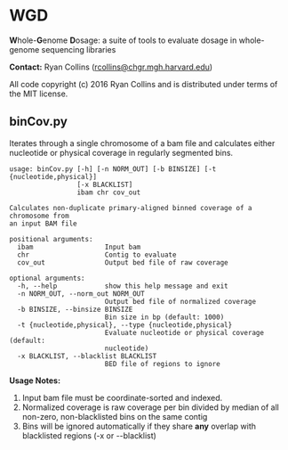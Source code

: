 # WGD
**W**hole-**G**enome **D**osage: a suite of tools to evaluate dosage in whole-genome sequencing libraries

**Contact:** Ryan Collins (rcollins@chgr.mgh.harvard.edu)

All code copyright (c) 2016 Ryan Collins and is distributed under terms of the MIT license.

## binCov.py
Iterates through a single chromosome of a bam file and calculates either nucleotide or physical coverage in regularly segmented bins.
```
usage: binCov.py [-h] [-n NORM_OUT] [-b BINSIZE] [-t {nucleotide,physical}]
                 [-x BLACKLIST]
                 ibam chr cov_out

Calculates non-duplicate primary-aligned binned coverage of a chromosome from
an input BAM file

positional arguments:
  ibam                  Input bam
  chr                   Contig to evaluate
  cov_out               Output bed file of raw coverage

optional arguments:
  -h, --help            show this help message and exit
  -n NORM_OUT, --norm_out NORM_OUT
                        Output bed file of normalized coverage
  -b BINSIZE, --binsize BINSIZE
                        Bin size in bp (default: 1000)
  -t {nucleotide,physical}, --type {nucleotide,physical}
                        Evaluate nucleotide or physical coverage (default:
                        nucleotide)
  -x BLACKLIST, --blacklist BLACKLIST
                        BED file of regions to ignore
```
**Usage Notes:**  
1. Input bam file must be coordinate-sorted and indexed.  
2. Normalized coverage is raw coverage per bin divided by median of all non-zero, non-blacklisted bins on the same contig
3. Bins will be ignored automatically if they share __any__ overlap with blacklisted regions (-x or --blacklist) 
